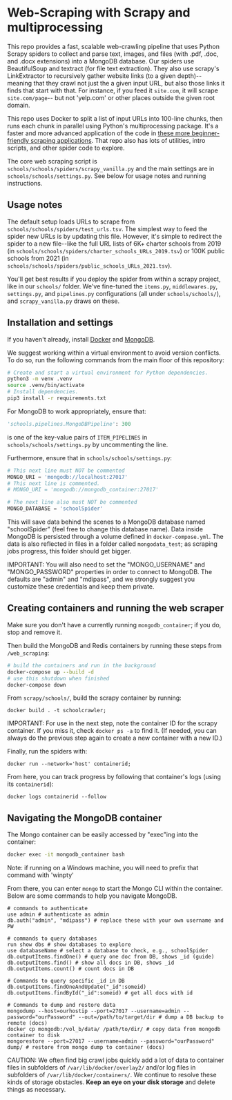 # Web-Scraping with Scrapy and multiprocessing
This repo provides a fast, scalable web-crawling pipeline that uses Python Scrapy spiders to collect and parse text, images, and files (with .pdf, .doc, and .docx extensions) into a MongoDB database. Our spiders use BeautifulSoup and textract (for file text extraction). They also use scrapy's LinkExtractor to recursively gather website links (to a given depth)--meaning that they crawl not just the a given input URL, but also those links it finds that start with that. For instance, if you feed it `site.com`, it will scrape `site.com/page`-- but not 'yelp.com' or other places outside the given root domain. 

This repo uses Docker to split a list of input URLs into 100-line chunks, then runs each chunk in parallel using Python's multiprocessing package. It's a faster and more advanced application of the code in [these more beginner-friendly scraping applications](https://github.com/jhaber-zz/web_scraping). That repo also has lots of utilities, intro scripts, and other spider code to explore.

The core web scraping script is `schools/schools/spiders/scrapy_vanilla.py` and the main settings are in `schools/schools/settings.py`. See below for usage notes and running instructions.


## Usage notes
The default setup loads URLs to scrape from `schools/schools/spiders/test_urls.tsv`. The simplest way to feed the spider new URLs is by updating this file. However, it's simple to redirect the spider to a new file--like the full URL lists of 6K+ charter schools from 2019 (in `schools/schools/spiders/charter_schools_URLs_2019.tsv`) or 100K public schools from 2021 (in `schools/schools/spiders/public_schools_URLs_2021.tsv`). 

You'll get best results if you deploy the spider from within a scrapy project, like in our `schools/` folder. We've fine-tuned the `items.py`, `middlewares.py`, `settings.py`, and `pipelines.py` configurations (all under `schools/schools/`), and `scrapy_vanilla.py` draws on these.


## Installation and settings

If you haven't already, install [Docker](https://docs.docker.com/get-docker/) and [MongoDB](https://docs.mongodb.com/manual/installation/).

We suggest working within a virtual environment to avoid version conflicts. To do so, run the following commands from the main floor of this repository:
```bash
# Create and start a virtual environment for Python dependencies.
python3 -m venv .venv
source .venv/bin/activate
# Install dependencies.
pip3 install -r requirements.txt
```
For MongoDB to work appropriately, ensure that:

```python
'schools.pipelines.MongoDBPipeline': 300
```
is one of the key-value pairs of `ITEM_PIPELINES` in `schools/schools/settings.py` by uncommenting the line. 

Furthermore, ensure that in `schools/schools/settings.py`:
```python
# This next line must NOT be commented
MONGO_URI = 'mongodb://localhost:27017'
# This next line is commented.
# MONGO_URI = 'mongodb://mongodb_container:27017'

# The next line also must NOT be commented
MONGO_DATABASE = 'schoolSpider'
```

This will save data behind the scenes to a MongoDB database named "schoolSpider" (feel free to change this database name). Data inside MongoDB is persisted through a volume defined in `docker-compose.yml`. The data is also reflected in files in a folder called `mongodata_test`; as scraping jobs progress, this folder should get bigger.

IMPORTANT: You will also need to set the "MONGO_USERNAME" and "MONGO_PASSWORD" properties in order to connect to MongoDB. The defaults are "admin" and "mdipass", and we strongly suggest you customize these credentials and keep them private.


## Creating containers and running the web scraper

Make sure you don't have a currently running `mongodb_container`; if you do, stop and remove it.

Then build the MongoDB and Redis containers by running these steps from `/web_scraping`:
```bash
# build the containers and run in the background
docker-compose up --build -d
# use this shutdown when finished
docker-compose down
```

From `scrapy/schools/`, build the scrapy container by running:
```
docker build . -t schoolcrawler;
```
IMPORTANT: For use in the next step, note the container ID for the scrapy container. If you miss it, check `docker ps -a` to find it. (If needed, you can always do the previous step again to create a new container with a new ID.)

Finally, run the spiders with: 
```
docker run --network='host' containerid; 
```
From here, you can track progress by following that container's logs (using its `containerid`):
```
docker logs containerid --follow
```

## Navigating the MongoDB container

The Mongo container can be easily accessed by "exec"ing into the container:
```bash
docker exec -it mongodb_container bash
```
Note: if running on a Windows machine, you will need to prefix that command with 'winpty'

From there, you can enter `mongo` to start the Mongo CLI within the container. Below are some commands to help you navigate MongoDB. 

```
# commands to authenticate
use admin # authenticate as admin
db.auth("admin", "mdipass") # replace these with your own username and PW

# commands to query databases
run show dbs # show databases to explore
use databaseName # select a database to check, e.g., schoolSpider
db.outputItems.findOne() # query one doc from DB, shows _id (guide)
db.outputItems.find() # show all docs in DB, shows _id
db.outputItems.count() # count docs in DB

# Commands to query specific _id in DB
db.outputItems.findOneAndUpdate("_id":someid) 
db.outputItems.findById("_id":someid) # get all docs with id

# Commands to dump and restore data
mongodump --host=ourhostip --port=27017 --username=admin --password="ourPassword" --out=/path/to/target/dir # dump a DB backup to remote (docs)
docker cp mongodb:/vol_b/data/ /path/to/dir/ # copy data from mongodb container to disk
mongorestore --port=27017 --username=admin --password="ourPassword" dump/ # restore from mongo dump to container (docs)
```

CAUTION: We often find big crawl jobs quickly add a lot of data to container files in subfolders of `/var/lib/docker/overlay2/` and/or log files in subfolders of `/var/lib/docker/containers/`. We continue to resolve these kinds of storage obstacles. **Keep an eye on your disk storage** and delete things as necessary.
